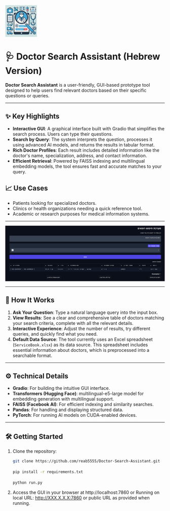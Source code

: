 <img src="appendix/icon.png" width="100" alt="alt text">

# 🩺 Doctor Search Assistant (Hebrew Version)

**Doctor Search Assistant** is a user-friendly, GUI-based prototype tool designed to help users find relevant doctors based on their specific questions or queries.

---

## ✨ Key Highlights

- **Interactive GUI**: A graphical interface built with Gradio that simplifies the search process. Users can type their questions.
- **Search by Query**: The system interprets the question, processes it using advanced AI models, and returns the results in tabular format.
- **Rich Doctor Profiles**: Each result includes detailed information like the doctor's name, specialization, address, and contact information.
- **Efficient Retrieval**: Powered by FAISS indexing and multilingual embedding models, the tool ensures fast and accurate matches to your query.

## 📈 Use Cases

- Patients looking for specialized doctors.
- Clinics or health organizations needing a quick reference tool.
- Academic or research purposes for medical information systems.
    
---

<img src="appendix/gui_example.png" width="1000" alt="alt text">

---
## 🚀 How It Works

1. **Ask Your Question**: Type a natural language query into the input box.
2. **View Results**: See a clear and comprehensive table of doctors matching your search criteria, complete with all the relevant details.
3. **Interactive Experience**: Adjust the number of results, try different queries, and quickly find what you need.
4. **Default Data Source**: The tool currently uses an Excel spreadsheet (`ServiceBook.xlsx`) as its data source. This spreadsheet includes essential information about doctors, which is preprocessed into a searchable format.
     
---

## ⚙️ Technical Details

- **Gradio**: For building the intuitive GUI interface.
- **Transformers (Hugging Face)**: multilingual-e5-large model for embedding generation with multilingual support.
- **FAISS (Facebook AI)**: For efficient indexing and similarity searches.
- **Pandas**: For handling and displaying structured data.
- **PyTorch**: For running AI models on CUDA-enabled devices.

---

## 🛠️ Getting Started

1. Clone the repository:
   ```bash
   git clone https://github.com/reab5555/Doctor-Search-Assistant.git

   pip install -r requirements.txt

   python run.py
   ```

2. Access the GUI in your browser at http://localhost:7860 or Running on local URL:  http://XXX.X.X.X:7860 or public URL as provided when running.

